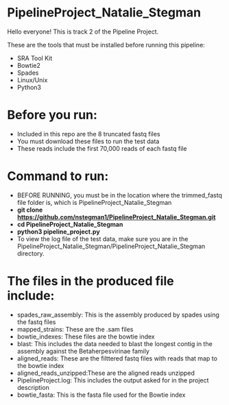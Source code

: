 # PipelineProject_Natalie_Stegman

Hello everyone! This is track 2 of the Pipeline Project.

These are the tools that must be installed before running this pipeline:
  - SRA Tool Kit
  - Bowtie2
  - Spades
  - Linux/Unix
  - Python3

# Before you run:
  - Included in this repo are the 8 truncated fastq files
  - You must download these files to run the test data
  - These reads include the first 70,000 reads of each fastq file

# Command to run:

- BEFORE RUNNING, you must be in the location where the trimmed_fastq file folder is, which is PipelineProject_Natalie_Stegman
- **git clone https://github.com/nstegman1/PipelineProject_Natalie_Stegman.git**
- **cd PipelineProject_Natalie_Stegman**
- **python3 pipeline_project.py**
- To view the log file of the test data, make sure you are in the PipelineProject_Natalie_Stegman/PipelineProject_Natalie_Stegman directory.
            
  
# The files in the produced file include:
  - spades_raw_assembly: This is the assembly produced by spades using the fastq files
  - mapped_strains: These are the .sam files
  - bowtie_indexes: These files are the bowtie index
  - blast: This includes the data needed to blast the longest contig in the assembly against the Betaherpesvirinae family
  - aligned_reads: These are the filttered fastq files with reads that map to the bowtie index
  - aligned_reads_unzipped:These are the aligned reads unzipped
  - PipelineProject.log: This includes the output asked for in the project description
  - bowtie_fasta: This is the fasta file used for the Bowtie index
